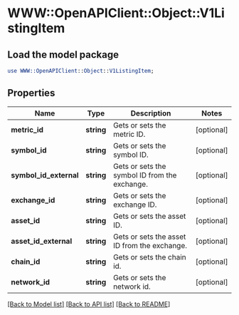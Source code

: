 # WWW::OpenAPIClient::Object::V1ListingItem

## Load the model package
```perl
use WWW::OpenAPIClient::Object::V1ListingItem;
```

## Properties
Name | Type | Description | Notes
------------ | ------------- | ------------- | -------------
**metric_id** | **string** | Gets or sets the metric ID. | [optional] 
**symbol_id** | **string** | Gets or sets the symbol ID. | [optional] 
**symbol_id_external** | **string** | Gets or sets the symbol ID from the exchange. | [optional] 
**exchange_id** | **string** | Gets or sets the exchange ID. | [optional] 
**asset_id** | **string** | Gets or sets the asset ID. | [optional] 
**asset_id_external** | **string** | Gets or sets the asset ID from the exchange. | [optional] 
**chain_id** | **string** | Gets or sets the chain id. | [optional] 
**network_id** | **string** | Gets or sets the network id. | [optional] 

[[Back to Model list]](../README.md#documentation-for-models) [[Back to API list]](../README.md#documentation-for-api-endpoints) [[Back to README]](../README.md)


